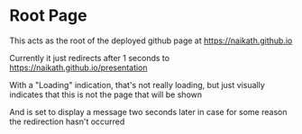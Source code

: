 
# Root Page

This acts as the root of the deployed github page at https://naikath.github.io

Currently it just redirects after 1 seconds to
https://naikath.github.io/presentation

With a "Loading" indication, that's not really loading, but just visually indicates that this is not the page that will be shown

And is set to display a message two seconds later in case for some reason the redirection hasn't occurred
